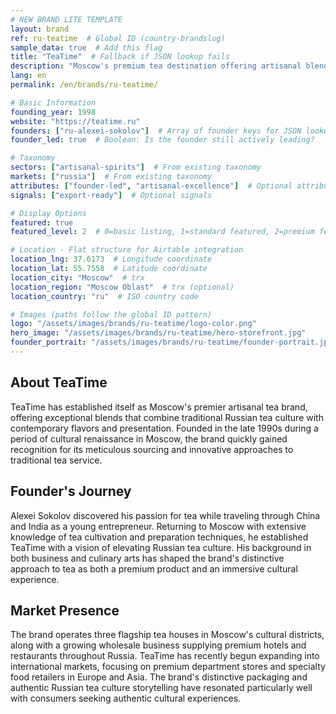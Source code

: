 ```yaml
---
# NEW BRAND LITE TEMPLATE
layout: brand
ref: ru-teatime  # Global ID (country-brandslug)
sample_data: true  # Add this flag
title: "TeaTime"  # Fallback if JSON lookup fails
description: "Moscow's premium tea destination offering artisanal blends and exceptional tea ceremonies in a modern setting with traditional Russian influences." # trx
lang: en
permalink: /en/brands/ru-teatime/

# Basic Information
founding_year: 1998
website: "https://teatime.ru"
founders: ["ru-alexei-sokolov"]  # Array of founder keys for JSON lookup
founder_led: true  # Boolean: Is the founder still actively leading?

# Taxonomy
sectors: ["artisanal-spirits"]  # From existing taxonomy
markets: ["russia"]  # From existing taxonomy
attributes: ["founder-led", "artisanal-excellence"]  # Optional attributes
signals: ["export-ready"]  # Optional signals

# Display Options
featured: true
featured_level: 2  # 0=basic listing, 1=standard featured, 2=premium featured

# Location - Flat structure for Airtable integration
location_lng: 37.6173  # Longitude coordinate
location_lat: 55.7558  # Latitude coordinate
location_city: "Moscow"  # trx
location_region: "Moscow Oblast"  # trx (optional)
location_country: "ru"  # ISO country code

# Images (paths follow the global ID pattern)
logo: "/assets/images/brands/ru-teatime/logo-color.png"
hero_image: "/assets/images/brands/ru-teatime/hero-storefront.jpg"
founder_portrait: "/assets/images/brands/ru-teatime/founder-portrait.jpg"
---
```


## About TeaTime

TeaTime has established itself as Moscow's premier artisanal tea brand, offering exceptional blends that combine traditional Russian tea culture with contemporary flavors and presentation. Founded in the late 1990s during a period of cultural renaissance in Moscow, the brand quickly gained recognition for its meticulous sourcing and innovative approaches to traditional tea service.

## Founder's Journey

Alexei Sokolov discovered his passion for tea while traveling through China and India as a young entrepreneur. Returning to Moscow with extensive knowledge of tea cultivation and preparation techniques, he established TeaTime with a vision of elevating Russian tea culture. His background in both business and culinary arts has shaped the brand's distinctive approach to tea as both a premium product and an immersive cultural experience.

## Market Presence

The brand operates three flagship tea houses in Moscow's cultural districts, along with a growing wholesale business supplying premium hotels and restaurants throughout Russia. TeaTime has recently begun expanding into international markets, focusing on premium department stores and specialty food retailers in Europe and Asia. The brand's distinctive packaging and authentic Russian tea culture storytelling have resonated particularly well with consumers seeking authentic cultural experiences.
